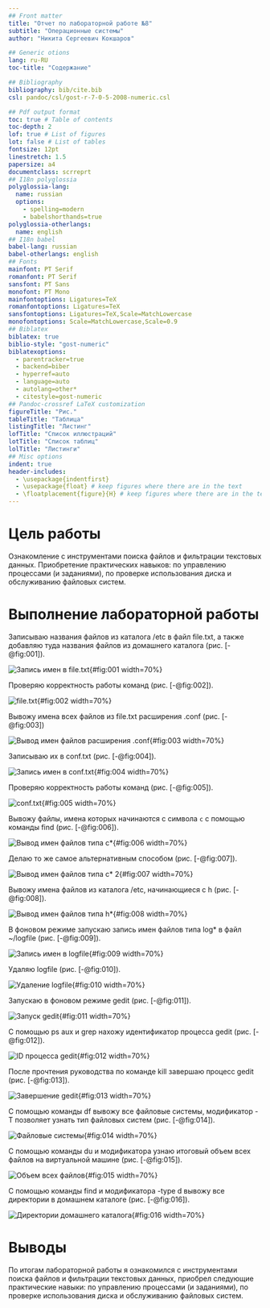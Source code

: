 ```yaml
---
## Front matter
title: "Отчет по лабораторной работе №8"
subtitle: "Операционные системы"
author: "Никита Сергеевич Кокшаров"

## Generic otions
lang: ru-RU
toc-title: "Содержание"

## Bibliography
bibliography: bib/cite.bib
csl: pandoc/csl/gost-r-7-0-5-2008-numeric.csl

## Pdf output format
toc: true # Table of contents
toc-depth: 2
lof: true # List of figures
lot: false # List of tables
fontsize: 12pt
linestretch: 1.5
papersize: a4
documentclass: scrreprt
## I18n polyglossia
polyglossia-lang:
  name: russian
  options:
	- spelling=modern
	- babelshorthands=true
polyglossia-otherlangs:
  name: english
## I18n babel
babel-lang: russian
babel-otherlangs: english
## Fonts
mainfont: PT Serif
romanfont: PT Serif
sansfont: PT Sans
monofont: PT Mono
mainfontoptions: Ligatures=TeX
romanfontoptions: Ligatures=TeX
sansfontoptions: Ligatures=TeX,Scale=MatchLowercase
monofontoptions: Scale=MatchLowercase,Scale=0.9
## Biblatex
biblatex: true
biblio-style: "gost-numeric"
biblatexoptions:
  - parentracker=true
  - backend=biber
  - hyperref=auto
  - language=auto
  - autolang=other*
  - citestyle=gost-numeric
## Pandoc-crossref LaTeX customization
figureTitle: "Рис."
tableTitle: "Таблица"
listingTitle: "Листинг"
lofTitle: "Список иллюстраций"
lotTitle: "Список таблиц"
lolTitle: "Листинги"
## Misc options
indent: true
header-includes:
  - \usepackage{indentfirst}
  - \usepackage{float} # keep figures where there are in the text
  - \floatplacement{figure}{H} # keep figures where there are in the text
---
```


# Цель работы

Ознакомление с инструментами поиска файлов и фильтрации текстовых данных.
Приобретение практических навыков: по управлению процессами (и заданиями), по
проверке использования диска и обслуживанию файловых систем.

# Выполнение лабораторной работы

Записываю названия файлов из каталога /etc в файл file.txt, а также добавляю туда названия файлов из домашнего каталога (рис. [-@fig:001]).

![Запись имен в file.txt](image/1.png){#fig:001 width=70%}

Проверяю корректность работы команд (рис. [-@fig:002]).

![file.txt](image/2.png){#fig:002 width=70%}

Вывожу имена всех файлов из file.txt расширения .conf (рис. [-@fig:003])

![Вывод имен файлов расширения .conf](image/3.png){#fig:003 width=70%}

Записываю их в conf.txt (рис. [-@fig:004]).

![Запись имен в conf.txt](image/4.png){#fig:004 width=70%}

Проверяю корректность работы команд (рис. [-@fig:005]).

![conf.txt](image/5.png){#fig:005 width=70%}

Вывожу файлы, имена которых начинаются с символа `c` с помощью команды find (рис. [-@fig:006]).

![Вывод имен файлов типа c*](image/6.png){#fig:006 width=70%}

Делаю то же самое альтернативным способом (рис. [-@fig:007]).

![Вывод имен файлов типа c* 2](image/7.png){#fig:007 width=70%}

Вывожу имена файлов из каталога /etс, начинающиеся с h (рис. [-@fig:008]).

![Вывод имен файлов типа h*](image/8.png){#fig:008 width=70%}

В фоновом режиме запускаю запись имен файлов типа log* в файл ~/logfile (рис. [-@fig:009]).

![Запись имен в logfile](image/9.png){#fig:009 width=70%}

Удаляю logfile (рис. [-@fig:010]).

![Удаление logfile](image/10.png){#fig:010 width=70%}

Запускаю в фоновом режиме gedit (рис. [-@fig:011]).

![Запуск gedit](image/11.png){#fig:011 width=70%}

С помощью ps aux и grep нахожу идентификатор процесса gedit (рис. [-@fig:012]).

![ID процесса gedit](image/12.png){#fig:012 width=70%}

После прочтения руководства по команде kill завершаю процесс gedit (рис. [-@fig:013]).

![Завершение gedit](image/13.png){#fig:013 width=70%}

С помощью команды df вывожу все файловые системы, модификатор -T позволяет узнать тип файловых систем (рис. [-@fig:014]).

![Файловые системы](image/14.png){#fig:014 width=70%}

С помощью команды du и модификатора узнаю итоговый объем всех файлов на виртуальной машине (рис. [-@fig:015]).

![Объем всех файлов](image/15.png){#fig:015 width=70%}

С помощью команды find и модификатора -type d вывожу все директории в домашнем каталоге (рис. [-@fig:016]).

![Директории домашнего каталога](image/16.png){#fig:016 width=70%}

# Выводы

По итогам лабораторной работы я ознакомился с инструментами поиска файлов и фильтрации текстовых данных, приобрел следующие практические навыки: по управлению процессами (и заданиями), по проверке использования диска и обслуживанию файловых систем.
